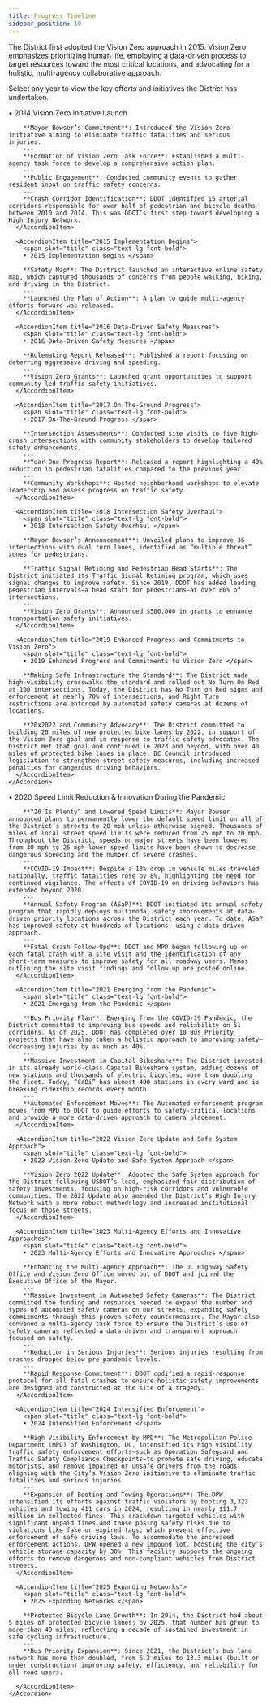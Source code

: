 ```yaml
---
title: Progress Timeline
sidebar_position: 10
---
```


The District first adopted the Vision Zero approach in 2015. Vision Zero emphasizes prioritizing human life, employing a data-driven process to target resources toward the most critical locations, and advocating for a holistic, multi-agency collaborative approach.

Select any year to view the key efforts and initiatives the District has undertaken.

<Grid cols=2>
  <Group>
    <Accordion single=true>
      <AccordionItem title="2014 Vision Zero Initiative Launch">
        <span slot="title" class="text-lg font-bold">
        • 2014 Vision Zero Initiative Launch </span>  

        **Mayor Bowser’s Commitment**: Introduced the Vision Zero initiative aiming to eliminate traffic fatalities and serious injuries.
        ---
        **Formation of Vision Zero Task Force**: Established a multi-agency task force to develop a comprehensive action plan.
        ---
        **Public Engagement**: Conducted community events to gather resident input on traffic safety concerns. 
        ---
        **Crash Corridor Identification**: DDOT identified 15 arterial corridors responsible for over half of pedestrian and bicycle deaths between 2010 and 2014. This was DDOT’s first step toward developing a High Injury Network.
      </AccordionItem>

      <AccordionItem title="2015 Implementation Begins">
        <span slot="title" class="text-lg font-bold">
        • 2015 Implementation Begins </span>

        **Safety Map**: The District launched an interactive online safety map, which captured thousands of concerns from people walking, biking, and driving in the District. 
        ---
        **Launched the Plan of Action**: A plan to guide multi-agency efforts forward was released.
      </AccordionItem>

      <AccordionItem title="2016 Data-Driven Safety Measures">
        <span slot="title" class="text-lg font-bold">
        • 2016 Data-Driven Safety Measures </span>

        **Rulemaking Report Released**: Published a report focusing on deterring aggressive driving and speeding. 
        ---
        **Vision Zero Grants**: Launched grant opportunities to support community-led traffic safety initiatives.
      </AccordionItem>

      <AccordionItem title="2017 On-The-Ground Progress">
        <span slot="title" class="text-lg font-bold">
        • 2017 On-The-Ground Progress </span>

        **Intersection Assessments**: Conducted site visits to five high-crash intersections with community stakeholders to develop tailored safety enhancements.
        ---
        **Year-One Progress Report**: Released a report highlighting a 40% reduction in pedestrian fatalities compared to the previous year.
        ---
        **Community Workshops**: Hosted neighborhood workshops to elevate leadership and assess progress on traffic safety.
      </AccordionItem>

      <AccordionItem title="2018 Intersection Safety Overhaul">
        <span slot="title" class="text-lg font-bold">
        • 2018 Intersection Safety Overhaul </span>

        **Mayor Bowser’s Announcement**: Unveiled plans to improve 36 intersections with dual turn lanes, identified as “multiple threat” zones for pedestrians.
        ---
        **Traffic Signal Retiming and Pedestrian Head Starts**: The District initiated its Traffic Signal Retiming program, which uses signal changes to improve safety. Since 2019, DDOT has added leading pedestrian intervals—a head start for pedestrians—at over 80% of intersections.
        ---
        **Vision Zero Grants**: Announced $500,000 in grants to enhance transportation safety initiatives. 
      </AccordionItem>

      <AccordionItem title="2019 Enhanced Progress and Commitments to Vision Zero">
        <span slot="title" class="text-lg font-bold">
        • 2019 Enhanced Progress and Commitments to Vision Zero </span>

        **Making Safe Infrastructure the Standard**: The District made high-visibility crosswalks the standard and rolled out No Turn On Red at 100 intersections. Today, the District has No Turn on Red signs and enforcement at nearly 70% of intersections, and Right Turn restrictions are enforced by automated safety cameras at dozens of locations.
        ---
        **20x2022 and Community Advocacy**: The District committed to building 20 miles of new protected bike lanes by 2022, in support of the Vision Zero goal and in response to traffic safety advocates. The District met that goal and continued in 2023 and beyond, with over 40 miles of protected bike lanes in place. DC Council introduced legislation to strengthen street safety measures, including increased penalties for dangerous driving behaviors.
      </AccordionItem>
    </Accordion>
  </Group>
  <Group>
    <Accordion>
      <AccordionItem title="2020 Speed Limit Reduction & Innovation During the Pandemic">
        <span slot="title" class="text-lg font-bold">
        • 2020 Speed Limit Reduction & Innovation During the Pandemic </span>

        **“20 Is Plenty” and Lowered Speed Limits**: Mayor Bowser announced plans to permanently lower the default speed limit on all of the District’s streets to 20 mph unless otherwise signed. Thousands of miles of local street speed limits were reduced from 25 mph to 20 mph. Throughout the District, speeds on major streets have been lowered from 30 mph to 25 mph—lower speed limits have been shown to decrease dangerous speeding and the number of severe crashes.
        ---
        **COVID-19 Impact**: Despite a 13% drop in vehicle miles traveled nationally, traffic fatalities rose by 8%, highlighting the need for continued vigilance. The effects of COVID-19 on driving behaviors has extended beyond 2020.
        ---
        **Annual Safety Program (ASaP)**: DDOT initiated its annual safety program that rapidly deploys multimodal safety improvements at data-driven priority locations across the District each year. To date, ASaP has improved safety at hundreds of locations, using a data-driven approach.
        ---
        **Fatal Crash Follow-Ups**: DDOT and MPD began following up on each fatal crash with a site visit and the identification of any short-term measures to improve safety for all roadway users. Memos outlining the site visit findings and follow-up are posted online.
      </AccordionItem>

      <AccordionItem title="2021 Emerging from the Pandemic">
        <span slot="title" class="text-lg font-bold">
        • 2021 Emerging from the Pandemic </span>

        **Bus Priority Plan**: Emerging from the COVID-19 Pandemic, the District committed to improving bus speeds and reliability on 51 corridors. As of 2025, DDOT has completed over 10 Bus Priority projects that have also taken a holistic approach to improving safety—decreasing injuries by as much as 40%.
        ---
        **Massive Investment in Capital Bikeshare**: The District invested in its already world-class Capital Bikeshare system, adding dozens of new stations and thousands of electric bicycles, more than doubling the fleet. Today, “CaBi” has almost 400 stations in every ward and is breaking ridership records every month.
        ---
        **Automated Enforcement Moves**: The Automated enforcement program moves from MPD to DDOT to guide efforts to safety-critical locations and provide a more data-driven approach to camera placement.
      </AccordionItem>

      <AccordionItem title="2022 Vision Zero Update and Safe System Approach">
        <span slot="title" class="text-lg font-bold">
        • 2022 Vision Zero Update and Safe System Approach </span>

        **Vision Zero 2022 Update**: Adopted the Safe System approach for the District following USDOT’s lead, emphasized fair distribution of safety investments, focusing on high-risk corridors and vulnerable communities. The 2022 Update also amended the District’s High Injury Network with a more robust methodology and increased institutional focus on those streets.
      </AccordionItem>

      <AccordionItem title="2023 Multi-Agency Efforts and Innovative Approaches">
        <span slot="title" class="text-lg font-bold">
        • 2023 Multi-Agency Efforts and Innovative Approaches </span>

        **Enhancing the Multi-Agency Approach**: The DC Highway Safety Office and Vision Zero Office moved out of DDOT and joined the Executive Office of the Mayor.
        ---
        **Massive Investment in Automated Safety Cameras**: The District committed the funding and resources needed to expand the number and types of automated safety cameras on our streets, expanding safety commitments through this proven safety countermeasure. The Mayor also convened a multi-agency task force to ensure the District’s use of safety cameras reflected a data-driven and transparent approach focused on safety. 
        ---
        **Reduction in Serious Injuries**: Serious injuries resulting from crashes dropped below pre-pandemic levels.
        ---
        **Rapid Response Commitment**: DDOT codified a rapid-response protocol for all fatal crashes to ensure holistic safety improvements are designed and constructed at the site of a tragedy.
      </AccordionItem>

      <AccordionItem title="2024 Intensified Enforcement">
        <span slot="title" class="text-lg font-bold">
        • 2024 Intensified Enforcement </span>

        **High Visibility Enforcement by MPD**: The Metropolitan Police Department (MPD) of Washington, DC, intensified its high visibility traffic safety enforcement efforts—such as Operation Safeguard and Traffic Safety Compliance Checkpoints—to promote safe driving, educate motorists, and remove impaired or unsafe drivers from the roads, aligning with the City’s Vision Zero initiative to eliminate traffic fatalities and serious injuries.
        ---
        **Expansion of Booting and Towing Operations**: The DPW intensified its efforts against traffic violators by booting 3,323 vehicles and towing 411 cars in 2024, resulting in nearly $11.7 million in collected fines. This crackdown targeted vehicles with significant unpaid fines and those posing safety risks due to violations like fake or expired tags, which prevent effective enforcement of safe driving laws. To accommodate the increased enforcement actions, DPW opened a new impound lot, boosting the city’s vehicle storage capacity by 30%. This facility supports the ongoing efforts to remove dangerous and non-compliant vehicles from District streets.
      </AccordionItem>

      <AccordionItem title="2025 Expanding Networks">
        <span slot="title" class="text-lg font-bold">
        • 2025 Expanding Networks </span>

        **Protected Bicycle Lane Growth**: In 2014, the District had about 5 miles of protected bicycle lanes; by 2025, that number has grown to more than 40 miles, reflecting a decade of sustained investment in safe cycling infrastructure.
        ---
        **Bus Priority Expansion**: Since 2021, the District’s bus lane network has more than doubled, from 6.2 miles to 13.3 miles (built or under construction) improving safety, efficiency, and reliability for all road users.

      </AccordionItem>
    </Accordion>
  </Group>
</Grid>